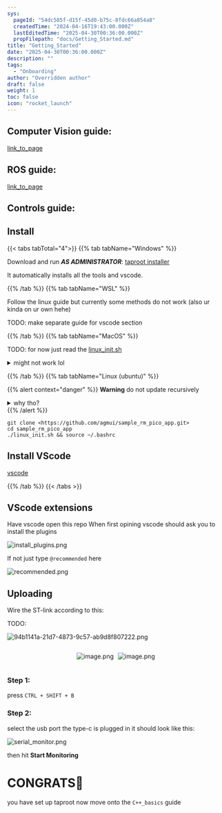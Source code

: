 ```yaml
---
sys:
  pageId: "54dc585f-d15f-45d0-b75c-8fdc66a854a8"
  createdTime: "2024-04-16T19:43:00.000Z"
  lastEditedTime: "2025-04-30T00:36:00.000Z"
  propFilepath: "docs/Getting_Started.md"
title: "Getting_Started"
date: "2025-04-30T00:36:00.000Z"
description: ""
tags:
  - "Onboarding"
author: "Overridden author"
draft: false
weight: 1
toc: false
icon: "rocket_launch"
---
```


## Computer Vision guide:

[link_to_page](86d45bc0-388b-4d26-8848-44f255f73d0e)

## ROS guide:

[link_to_page](3c76c1de-ec8f-46d6-8b0a-294005edc2d5)

## Controls guide:

## Install

{{< tabs tabTotal="4">}}
{{% tab tabName="Windows" %}}

Download and run _**AS ADMINISTRATOR**_: [taproot installer](https://github.com/Thornbots/TeachingFreshies/releases/tag/1.0)

It automatically installs all the tools and vscode.

{{% /tab %}}
{{% tab tabName="WSL" %}}

Follow the linux guide but currently some methods do not work (also ur kinda on ur own hehe)

TODO: make separate guide for vscode section

{{% /tab %}}
{{% tab tabName="MacOS" %}}

TODO: for now just read the [linux_init.sh](https://github.com/agmui/sample_rm_pico_app/blob/main/linux_init.sh)

<details>
<summary>might not work lol</summary>

`brew install libusb pkg-config`

Next install: [vscode](https://code.visualstudio.com/Download)

</details>

{{% /tab %}}
{{% tab tabName="Linux (ubuntu)" %}}

{{% alert context="danger" %}}
**Warning** do not update recursively
<details>
<summary>why tho?</summary>
There are some submodules that may go on for a while (like tinyusb) and I highly
recommend you don't need to get them.
If you want to see what submodules I update just look in `linux_init.sh`
</details>
{{% /alert %}}

```shell
git clone <https://github.com/agmui/sample_rm_pico_app.git>
cd sample_rm_pico_app
./linux_init.sh && source ~/.bashrc
```

## Install VScode

[vscode](https://code.visualstudio.com/Download)

{{% /tab %}}
{{< /tabs >}}

## VScode extensions

Have vscode open this repo
When first opining vscode should ask you to install the plugins

![install_plugins.png](https://prod-files-secure.s3.us-west-2.amazonaws.com/d518164a-d88e-44d1-a4ee-3adb3bd8bce0/89bd30f0-1825-4e77-867b-0a41ce370880/install_plugins.png?X-Amz-Algorithm=AWS4-HMAC-SHA256&X-Amz-Content-Sha256=UNSIGNED-PAYLOAD&X-Amz-Credential=ASIAZI2LB466UXGZRQ6R%2F20250604%2Fus-west-2%2Fs3%2Faws4_request&X-Amz-Date=20250604T110737Z&X-Amz-Expires=3600&X-Amz-Security-Token=IQoJb3JpZ2luX2VjEFMaCXVzLXdlc3QtMiJIMEYCIQCUb%2BPCa35Q%2FX2r%2Fg%2B5ZEsGCTNjYPx4YDb38AynbLCqkwIhALfaekcZoB30BszlgMh9owjxJRvO6lKIhtqcWfqCMa54Kv8DCCwQABoMNjM3NDIzMTgzODA1IgzA8YILppdOzI9Ns7Aq3AP4c7FJ6L78UCV0WAwlFvWXjfnNNf3gvz6kHCjyofvb99dIOkM2OXJDROUodTKr%2F17cDA2RIEv48ngCVqxnjxpNvMeatnFNY5RPMMNlVddZXVh2CL2hCDFKPibSeuHvJCRbaRYAjD1KHgFHYMSwphNnGBgz0wlXWBS%2BNSdgo82GmxmGAOr2yAUdYzsabRR0eUb1IEs70PNetsPRAFNDuYfkybhrm14KsYE%2BPZ0QuUww2Qp9MCitz%2BgRgC9rz3HtWDuiXWx7Qva4ED1aJR1nR9xPZGEMZESorvz2ktiYKZw3CNERzyvpBhq5EuH1d1lSHKPStkMxnF8TBW9q9Pcv5pnQHqVZidIm9x1rfmMwDsGn2yWoSZ5gjQgCxKQD9L4Gz5YAohJSuq2PGDOzN0eAd%2FcrbZGrlRP9mo1e0x7h%2B9PoDT2lObkUl2WQJC9aUSR%2B%2BU29BfuPosegWOTipQ0VfPuxD%2B7l%2B8vEDBNdcSmZoGUL3Z6VFNZBRHVetJBmhI2T7XaoQSDiQFeXspfIaZzsTkXwyYvGXu2CpEXMxOshahjp3Ul%2F349RFxXzThsM7HMyPnKqKQ5Qk7Qs8PbZeMSdj8rt5RLdopOU3oJEm4nGEE5w63d0QnwnI4unDysTezCk0IDCBjqkAZi4JEKQKLqi47rAORRFlBObxr5auPMfRVylvqmWq1mN%2FbZ%2FThUydPomK7zyl%2B81whS2Kj3zheuyKMkEEORY%2FL2XdISMBna%2FIcxGeTOb6b7qY0ymPtNXykl%2FjwGy7t%2BJZzGIeKFVt%2FnNj9Hjwdbvl3tmmPxaB3KTbYNhHe%2FesmW6GTEBdsd5RG4JrfFzK7UCpeRfGxPMYvyu%2B4LrE7k6yOu%2BZZew&X-Amz-Signature=362249246436adc9b3e1c4a0acc8f0a4f6d2007aeaef16f7a9d2fe5308cc5cd7&X-Amz-SignedHeaders=host&x-id=GetObject)

If not just type `@recommended` here  

![recommended.png](https://prod-files-secure.s3.us-west-2.amazonaws.com/d518164a-d88e-44d1-a4ee-3adb3bd8bce0/61e661e9-5d85-4dfc-be0d-8d2097a5e793/recommended.png?X-Amz-Algorithm=AWS4-HMAC-SHA256&X-Amz-Content-Sha256=UNSIGNED-PAYLOAD&X-Amz-Credential=ASIAZI2LB466UXGZRQ6R%2F20250604%2Fus-west-2%2Fs3%2Faws4_request&X-Amz-Date=20250604T110737Z&X-Amz-Expires=3600&X-Amz-Security-Token=IQoJb3JpZ2luX2VjEFMaCXVzLXdlc3QtMiJIMEYCIQCUb%2BPCa35Q%2FX2r%2Fg%2B5ZEsGCTNjYPx4YDb38AynbLCqkwIhALfaekcZoB30BszlgMh9owjxJRvO6lKIhtqcWfqCMa54Kv8DCCwQABoMNjM3NDIzMTgzODA1IgzA8YILppdOzI9Ns7Aq3AP4c7FJ6L78UCV0WAwlFvWXjfnNNf3gvz6kHCjyofvb99dIOkM2OXJDROUodTKr%2F17cDA2RIEv48ngCVqxnjxpNvMeatnFNY5RPMMNlVddZXVh2CL2hCDFKPibSeuHvJCRbaRYAjD1KHgFHYMSwphNnGBgz0wlXWBS%2BNSdgo82GmxmGAOr2yAUdYzsabRR0eUb1IEs70PNetsPRAFNDuYfkybhrm14KsYE%2BPZ0QuUww2Qp9MCitz%2BgRgC9rz3HtWDuiXWx7Qva4ED1aJR1nR9xPZGEMZESorvz2ktiYKZw3CNERzyvpBhq5EuH1d1lSHKPStkMxnF8TBW9q9Pcv5pnQHqVZidIm9x1rfmMwDsGn2yWoSZ5gjQgCxKQD9L4Gz5YAohJSuq2PGDOzN0eAd%2FcrbZGrlRP9mo1e0x7h%2B9PoDT2lObkUl2WQJC9aUSR%2B%2BU29BfuPosegWOTipQ0VfPuxD%2B7l%2B8vEDBNdcSmZoGUL3Z6VFNZBRHVetJBmhI2T7XaoQSDiQFeXspfIaZzsTkXwyYvGXu2CpEXMxOshahjp3Ul%2F349RFxXzThsM7HMyPnKqKQ5Qk7Qs8PbZeMSdj8rt5RLdopOU3oJEm4nGEE5w63d0QnwnI4unDysTezCk0IDCBjqkAZi4JEKQKLqi47rAORRFlBObxr5auPMfRVylvqmWq1mN%2FbZ%2FThUydPomK7zyl%2B81whS2Kj3zheuyKMkEEORY%2FL2XdISMBna%2FIcxGeTOb6b7qY0ymPtNXykl%2FjwGy7t%2BJZzGIeKFVt%2FnNj9Hjwdbvl3tmmPxaB3KTbYNhHe%2FesmW6GTEBdsd5RG4JrfFzK7UCpeRfGxPMYvyu%2B4LrE7k6yOu%2BZZew&X-Amz-Signature=59ebcf7fe07f51b545aed0e740c9fae1644cfa0dd42987479b811181e2baea54&X-Amz-SignedHeaders=host&x-id=GetObject)

## Uploading

Wire the ST-link according to this:

TODO:

![94b1141a-21d7-4873-9c57-ab9d8f807222.png](https://prod-files-secure.s3.us-west-2.amazonaws.com/d518164a-d88e-44d1-a4ee-3adb3bd8bce0/e5fad17d-ab82-4300-9f4c-505ab4b1202c/94b1141a-21d7-4873-9c57-ab9d8f807222.png?X-Amz-Algorithm=AWS4-HMAC-SHA256&X-Amz-Content-Sha256=UNSIGNED-PAYLOAD&X-Amz-Credential=ASIAZI2LB466UXGZRQ6R%2F20250604%2Fus-west-2%2Fs3%2Faws4_request&X-Amz-Date=20250604T110737Z&X-Amz-Expires=3600&X-Amz-Security-Token=IQoJb3JpZ2luX2VjEFMaCXVzLXdlc3QtMiJIMEYCIQCUb%2BPCa35Q%2FX2r%2Fg%2B5ZEsGCTNjYPx4YDb38AynbLCqkwIhALfaekcZoB30BszlgMh9owjxJRvO6lKIhtqcWfqCMa54Kv8DCCwQABoMNjM3NDIzMTgzODA1IgzA8YILppdOzI9Ns7Aq3AP4c7FJ6L78UCV0WAwlFvWXjfnNNf3gvz6kHCjyofvb99dIOkM2OXJDROUodTKr%2F17cDA2RIEv48ngCVqxnjxpNvMeatnFNY5RPMMNlVddZXVh2CL2hCDFKPibSeuHvJCRbaRYAjD1KHgFHYMSwphNnGBgz0wlXWBS%2BNSdgo82GmxmGAOr2yAUdYzsabRR0eUb1IEs70PNetsPRAFNDuYfkybhrm14KsYE%2BPZ0QuUww2Qp9MCitz%2BgRgC9rz3HtWDuiXWx7Qva4ED1aJR1nR9xPZGEMZESorvz2ktiYKZw3CNERzyvpBhq5EuH1d1lSHKPStkMxnF8TBW9q9Pcv5pnQHqVZidIm9x1rfmMwDsGn2yWoSZ5gjQgCxKQD9L4Gz5YAohJSuq2PGDOzN0eAd%2FcrbZGrlRP9mo1e0x7h%2B9PoDT2lObkUl2WQJC9aUSR%2B%2BU29BfuPosegWOTipQ0VfPuxD%2B7l%2B8vEDBNdcSmZoGUL3Z6VFNZBRHVetJBmhI2T7XaoQSDiQFeXspfIaZzsTkXwyYvGXu2CpEXMxOshahjp3Ul%2F349RFxXzThsM7HMyPnKqKQ5Qk7Qs8PbZeMSdj8rt5RLdopOU3oJEm4nGEE5w63d0QnwnI4unDysTezCk0IDCBjqkAZi4JEKQKLqi47rAORRFlBObxr5auPMfRVylvqmWq1mN%2FbZ%2FThUydPomK7zyl%2B81whS2Kj3zheuyKMkEEORY%2FL2XdISMBna%2FIcxGeTOb6b7qY0ymPtNXykl%2FjwGy7t%2BJZzGIeKFVt%2FnNj9Hjwdbvl3tmmPxaB3KTbYNhHe%2FesmW6GTEBdsd5RG4JrfFzK7UCpeRfGxPMYvyu%2B4LrE7k6yOu%2BZZew&X-Amz-Signature=749423f0dcc6e75a777a220531914f9ddff70bea2e4ba2ef87c282853fba89bc&X-Amz-SignedHeaders=host&x-id=GetObject)

<div style="display: flex;flex-direction: row; column-gap:10px; max-width: 630px;justify-content: center;">
<div>

![image.png](https://prod-files-secure.s3.us-west-2.amazonaws.com/d518164a-d88e-44d1-a4ee-3adb3bd8bce0/210ecb78-1116-4d7b-b9b7-2292f66fa2c2/image.png?X-Amz-Algorithm=AWS4-HMAC-SHA256&X-Amz-Content-Sha256=UNSIGNED-PAYLOAD&X-Amz-Credential=ASIAZI2LB466QLRAK4JX%2F20250604%2Fus-west-2%2Fs3%2Faws4_request&X-Amz-Date=20250604T110740Z&X-Amz-Expires=3600&X-Amz-Security-Token=IQoJb3JpZ2luX2VjEFMaCXVzLXdlc3QtMiJGMEQCIHenPp%2Fr0GTKsZln6%2BF4G2uzGUtCXTw6eO8AEWRoNo1xAiBqgjDqLj%2FQSjstkdeYHRhb3RTKPIk3%2BHmxBYeGjxgEKSr%2FAwgsEAAaDDYzNzQyMzE4MzgwNSIM7EG7ixmc41PJDLQkKtwDOF46ZHIQnR1p4Aj2npojjSx1oEBndZPlJp92Qa4igQVAxUltBG0MpLM%2FyagGxysEOPVfpsyyayzKmbPHwLHyqP0NymjHucBU7CgtJohdGs6HLmX3qLtZ560v4UxjAfETGcfJV5h1GfNPqo0IemZRVct%2BrfbB%2BQ14ej9qQ1r8WCnGwRyQfgC5ERyk1J5Q9Ro9IsDec%2FZbF9ag1%2FkBfTWk3kF0YDORHS7%2B5IlPr7uBaiN3wFuqEJLEjelYyuDhuv0qthejKXv7pOg2s5hHFAPxdbXj8j43WiekJPwD7jPwv9T3I5CzwDDIUVMg1Qfs3yp7OcEKTyCDkjG7UQ9gCQhN3tdbw3ONVsUQBkThnwZb860KfQg%2BX05g4dBwL6g2fylj9kAHCDy5XpYuUvsGQKWiFvVqOvrKi22YuTaxcIwjuT%2BfReDOWhI3qXLGe1GynJLqDZHnIyPbObeu0YbXkj9BedeMUCEZk6Mc9CHZrl9wFmx7KHAc3uW%2FI40sGhiyowXFDi6AstYbun%2BZmXztE651HG%2BPPOVw9H5BOBQtbWGRPMf3npy1IYPmprvbVVfIN4zoZSbJLG7ufvCH981gwzjkkzRJvr0P2%2FwR3XfqznuF0Gf4U1VNDI1pogbLqVgwr9CAwgY6pgFaNpfl7Dh3zmFLSko6So%2B95j%2BPc4tZDJX5RZ1Va%2BFvPX68QrG90oJhA7lvD2vWbOqmBaDWTuncbKTpWZ98Nq5NKB%2FzYycmVZqnDI6d6LhHu%2BkyE%2Fp2%2B38a9PemNsPOUhs5IDsVQhfHDxQ3MISPDm%2BrAbzj6fkK7eGtpx%2Bkfs4IKr21OtzIVafU4bkSEyV6egNgQDtxC1iMsiXIn3cCey28hjOrBKZa&X-Amz-Signature=7e1c26b704cc53a819da305d0c849a667d3c0f7bdafc802045dfff77c96d47e4&X-Amz-SignedHeaders=host&x-id=GetObject)

</div>
<div>

![image.png](https://prod-files-secure.s3.us-west-2.amazonaws.com/d518164a-d88e-44d1-a4ee-3adb3bd8bce0/33a0fd0f-8ca6-4a86-8e09-26e95ded1fff/image.png?X-Amz-Algorithm=AWS4-HMAC-SHA256&X-Amz-Content-Sha256=UNSIGNED-PAYLOAD&X-Amz-Credential=ASIAZI2LB466SSMO5WAH%2F20250604%2Fus-west-2%2Fs3%2Faws4_request&X-Amz-Date=20250604T110741Z&X-Amz-Expires=3600&X-Amz-Security-Token=IQoJb3JpZ2luX2VjEFMaCXVzLXdlc3QtMiJHMEUCIQCaMV4Cg17VBlQI8Fg8wPoCmzfYdZIbS4hw6uG%2FcUxd1wIgNFcJttyrUmtE1YHDnOv%2FDDsyt9Wm%2BWp8ty9P2s7Fkdkq%2FwMILBAAGgw2Mzc0MjMxODM4MDUiDLGd0szoBdIJhKgSlyrcA8UK0KFEx680eV1OCZ0TyKMHPAFOCscxvglIe2CUU5vA0FnVuuo0HNA%2BmBpoks2vAcZXO8rLhwxTk7ry%2BQiWCC9H3853%2F%2FqZy5ZjOFseYN%2F1wResyIvfhRf1DeVhMHMOLjalvtDWIoVEWqo%2By1bXTvp%2BGhnghbVqnWttJukKh8BhWMkpLUlPNwkS08bG9wkfPNSbiZl5k4YDeVigAuXwzywYeuQdd0ihYv7NkEMvjY1ngCWg6Ze%2BYutb7kRygnPaZm61Cpuqite8ARRzmPWJmTd8UBmo5M6KTzdWqhNeJV1vvNo7LE0OxeVvdiQICKxnPMY2zSmSs4FNkhE5wg4CRfPHouc3iiOVmqzgNtFSk1Y8CpZ3QR4Pvyb4BU%2FB9Tu2ScS96K0%2BeShoVcsSCBJBqx6AlIx6cAevG4W2cqSz3HoTzlbtLoa5N1K5BUDkBDMT%2BCVWe8mT286PDHLVuNTwEDuQ4O%2FsylST7EUmIGSbpZVNXsBH4ntuU6AbZV3VYA1GEOXLjaBKoFyx%2Be6cs0tFDUN9ckjBs3OK0Q4796%2FCyiCO6yOWj546O%2FZuL35AoTDYGydlJTJVJcGvdIMlh1NmhwYiIumob5fio4AQsOk71Hv%2FTuulEWj6iWZ2jwXpMKfQgMIGOqUB2GMP19i5LOTpGJbR%2FoS6vxuOoPAEGRiNeA5Fn%2B90xQ5TGL19NsK6d5ItEoC3%2BoOx5HJeX11EQmwHyW502Rxt8t31FpweTp0mkF%2BtDrsj1d%2Bz3GvYxNKP4Q2AFcmta7fVak2uP0YFf8sIR2PTQUQw%2FH9qTx3iR9hwKXj2A7bL79UXwRYlQk6aMPGeAkilpgSS7KhYN326MZcO6CcPNyhXUrA1dJlv&X-Amz-Signature=265ac9f5ed85d9ff350b466608afc85394cc405caf560a6b66f175775a8d6c15&X-Amz-SignedHeaders=host&x-id=GetObject)

</div>
</div>

### Step 1:

press `CTRL + SHIFT + B`

### Step 2:

select the usb port the type-c is plugged in it should look like this:

![serial_monitor.png](https://prod-files-secure.s3.us-west-2.amazonaws.com/d518164a-d88e-44d1-a4ee-3adb3bd8bce0/f03f4774-05d4-4393-b6a0-d5efb6d315ab/serial_monitor.png?X-Amz-Algorithm=AWS4-HMAC-SHA256&X-Amz-Content-Sha256=UNSIGNED-PAYLOAD&X-Amz-Credential=ASIAZI2LB466UXGZRQ6R%2F20250604%2Fus-west-2%2Fs3%2Faws4_request&X-Amz-Date=20250604T110737Z&X-Amz-Expires=3600&X-Amz-Security-Token=IQoJb3JpZ2luX2VjEFMaCXVzLXdlc3QtMiJIMEYCIQCUb%2BPCa35Q%2FX2r%2Fg%2B5ZEsGCTNjYPx4YDb38AynbLCqkwIhALfaekcZoB30BszlgMh9owjxJRvO6lKIhtqcWfqCMa54Kv8DCCwQABoMNjM3NDIzMTgzODA1IgzA8YILppdOzI9Ns7Aq3AP4c7FJ6L78UCV0WAwlFvWXjfnNNf3gvz6kHCjyofvb99dIOkM2OXJDROUodTKr%2F17cDA2RIEv48ngCVqxnjxpNvMeatnFNY5RPMMNlVddZXVh2CL2hCDFKPibSeuHvJCRbaRYAjD1KHgFHYMSwphNnGBgz0wlXWBS%2BNSdgo82GmxmGAOr2yAUdYzsabRR0eUb1IEs70PNetsPRAFNDuYfkybhrm14KsYE%2BPZ0QuUww2Qp9MCitz%2BgRgC9rz3HtWDuiXWx7Qva4ED1aJR1nR9xPZGEMZESorvz2ktiYKZw3CNERzyvpBhq5EuH1d1lSHKPStkMxnF8TBW9q9Pcv5pnQHqVZidIm9x1rfmMwDsGn2yWoSZ5gjQgCxKQD9L4Gz5YAohJSuq2PGDOzN0eAd%2FcrbZGrlRP9mo1e0x7h%2B9PoDT2lObkUl2WQJC9aUSR%2B%2BU29BfuPosegWOTipQ0VfPuxD%2B7l%2B8vEDBNdcSmZoGUL3Z6VFNZBRHVetJBmhI2T7XaoQSDiQFeXspfIaZzsTkXwyYvGXu2CpEXMxOshahjp3Ul%2F349RFxXzThsM7HMyPnKqKQ5Qk7Qs8PbZeMSdj8rt5RLdopOU3oJEm4nGEE5w63d0QnwnI4unDysTezCk0IDCBjqkAZi4JEKQKLqi47rAORRFlBObxr5auPMfRVylvqmWq1mN%2FbZ%2FThUydPomK7zyl%2B81whS2Kj3zheuyKMkEEORY%2FL2XdISMBna%2FIcxGeTOb6b7qY0ymPtNXykl%2FjwGy7t%2BJZzGIeKFVt%2FnNj9Hjwdbvl3tmmPxaB3KTbYNhHe%2FesmW6GTEBdsd5RG4JrfFzK7UCpeRfGxPMYvyu%2B4LrE7k6yOu%2BZZew&X-Amz-Signature=735a7e266c23b6961a020c3a31a41d0dd1dc0fa799695906867dae761c86af6d&X-Amz-SignedHeaders=host&x-id=GetObject)

then hit **Start Monitoring**

# CONGRATS🎉

you have set up taproot now move onto the `C++_basics` guide
